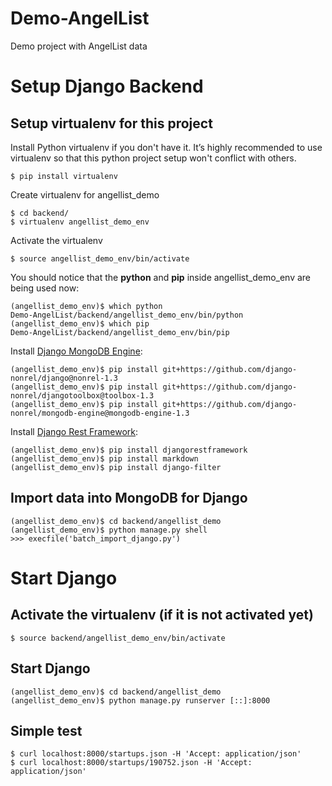 Demo-AngelList
==============

Demo project with AngelList data

Setup Django Backend
=====================

Setup virtualenv for this project
----------------------------------

Install Python virtualenv if you don't have it. It’s highly recommended to use virtualenv so that this python project setup won't conflict with others.

	$ pip install virtualenv

Create virtualenv for angellist_demo

	$ cd backend/
	$ virtualenv angellist_demo_env

Activate the virtualenv

	$ source angellist_demo_env/bin/activate

You should notice that the **python** and **pip** inside angellist_demo_env are being used now:

	(angellist_demo_env)$ which python
	Demo-AngelList/backend/angellist_demo_env/bin/python
	(angellist_demo_env)$ which pip
	Demo-AngelList/backend/angellist_demo_env/bin/pip

Install [Django MongoDB Engine](http://django-mongodb-engine.readthedocs.org/en/latest/index.html):

	(angellist_demo_env)$ pip install git+https://github.com/django-nonrel/django@nonrel-1.3
	(angellist_demo_env)$ pip install git+https://github.com/django-nonrel/djangotoolbox@toolbox-1.3
	(angellist_demo_env)$ pip install git+https://github.com/django-nonrel/mongodb-engine@mongodb-engine-1.3

Install [Django Rest Framework](http://django-rest-framework.org/):

	(angellist_demo_env)$ pip install djangorestframework
	(angellist_demo_env)$ pip install markdown
	(angellist_demo_env)$ pip install django-filter


Import data into MongoDB for Django
------------------------------------

	(angellist_demo_env)$ cd backend/angellist_demo
	(angellist_demo_env)$ python manage.py shell
	>>> execfile('batch_import_django.py')


Start Django
=============

Activate the virtualenv (if it is not activated yet)
-----------------------------------------------------
	
	$ source backend/angellist_demo_env/bin/activate

Start Django
-------------

	(angellist_demo_env)$ cd backend/angellist_demo
	(angellist_demo_env)$ python manage.py runserver [::]:8000

Simple test 
------------

	$ curl localhost:8000/startups.json -H 'Accept: application/json' 
	$ curl localhost:8000/startups/190752.json -H 'Accept: application/json' 
